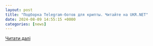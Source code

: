 ```yaml
---
layout: post
title: "Подборка Telegram-ботов для крипты. Читайте на UKR.NET"
date: 2024-08-09 14:55:15 +0000
categories: [news]
---
```


[Читати далі](https://www.ukr.net/ru/news/details/technologies/106124017.html)

